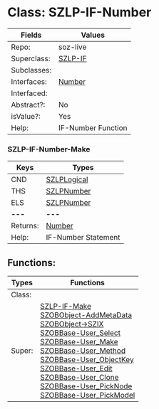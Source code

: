 
# Class:	SZLP-IF-Number

| Fields | Values |
| --------- | --------- |
| Repo: | soz-live |
| Superclass: | [SZLP-IF](SZLP-IF.html) |
| Subclasses: |  |
| Interfaces: | [Number](Number.html) |
| Interfaced: |  |
| Abstract?: | No |
| isValue?: | Yes |
| Help: | IF-Number Function |

### SZLP-IF-Number-Make

| Keys | Types |
| --------- | --------- |
| CND | [SZLPLogical](SZLPLogical.html) |
| THS | [SZLPNumber](SZLPNumber.html) |
| ELS | [SZLPNumber](SZLPNumber.html) |
| **---** | **---** |
| Returns: | [Number](Number.html) |
| Help: | IF-Number Statement |


## Functions:

| Types | Functions |
| --------- | --------- |
| Class: |  |
| Super: | [SZLP-IF-Make](SZLP-IF.html) <br> [SZOBObject-AddMetaData](SZOBObject.html) <br> [SZOBObject->SZIX](SZOBObject.html) <br> [SZOBBase-User_Select](SZOBBase.html) <br> [SZOBBase-User_Make](SZOBBase.html) <br> [SZOBBase-User_Method](SZOBBase.html) <br> [SZOBBase-User_ObjectKey](SZOBBase.html) <br> [SZOBBase-User_Edit](SZOBBase.html) <br> [SZOBBase-User_Clone](SZOBBase.html) <br> [SZOBBase-User_PickNode](SZOBBase.html) <br> [SZOBBase-User_PickModel](SZOBBase.html) |


